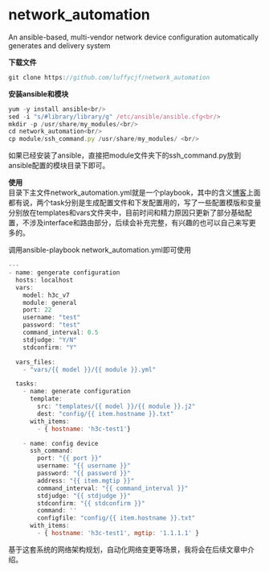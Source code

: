 # network_automation
An ansible-based, multi-vendor network device configuration automatically generates and delivery system

**下载文件**<br/>

```javascript
git clone https://github.com/luffycjf/network_automation
```
**安装ansible和模块**<br/>

```javascript
yum -y install ansible<br/>
sed -i "s/#library/library/g" /etc/ansible/ansible.cfg<br/>
mkdir -p /usr/share/my_modules/<br/>
cd network_automation<br/>
cp module/ssh_command.py /usr/share/my_modules/ <br/>
```
如果已经安装了ansible，直接把module文件夹下的ssh_command.py放到ansible配置的模块目录下即可。<br/>

**使用**<br/>
目录下主文件network_automation.yml就是一个playbook，其中的含义[博客](https://jeffrycheng.com)上面都有说，两个task分别是生成配置文件和下发配置用的，写了一些配置模版和变量分别放在templates和vars文件夹中，目前时间和精力原因只更新了部分基础配置，不涉及interface和路由部分，后续会补充完整，有兴趣的也可以自己来写更多的。<br/>

调用ansible-playbook network_automation.yml即可使用<br/>

```javascript
---
- name: gengerate configuration
  hosts: localhost
  vars:
    model: h3c_v7
    module: general
    port: 22
    username: "test"
    password: "test"
    command_interval: 0.5
    stdjudge: "Y/N"
    stdconfirm: "Y"

  vars_files:
    - "vars/{{ model }}/{{ module }}.yml"

  tasks:
    - name: generate configuration
      template:
        src: "templates/{{ model }}/{{ module }}.j2"
        dest: "config/{{ item.hostname }}.txt"
      with_items:
        - { hostname: 'h3c-test1'}

    - name: config device
      ssh_command:
        port: "{{ port }}"
        username: "{{ username }}"
        password: "{{ password }}"
        address: "{{ item.mgtip }}"
        command_interval: "{{ command_interval }}"
        stdjudge: "{{ stdjudge }}"
        stdconfirm: "{{ stdconfirm }}"
        command: ''
        configfile: "config/{{ item.hostname }}.txt"
      with_items:
        - { hostname: 'h3c-test1', mgtip: '1.1.1.1' }
```


基于这套系统的网络架构规划，自动化网络变更等场景，我将会在后续文章中介绍。
